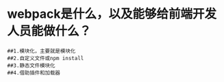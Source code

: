# webpack是什么，以及能够给前端开发人员能做什么？
    ##1.模块化，主要就是模块化
    ##2.自定义文件或npm install
    ##3.静态文件模块化
    ##4.借助插件和加载器
##